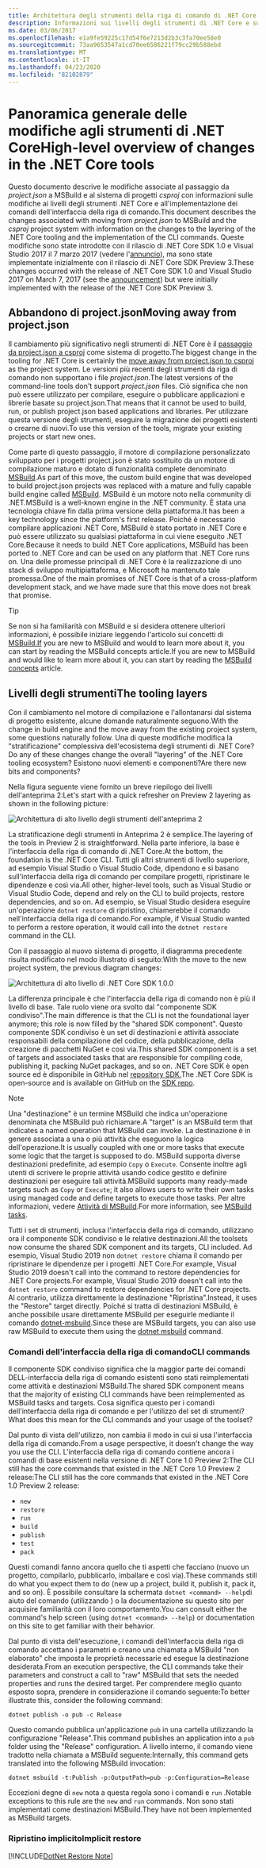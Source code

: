 ```yaml
---
title: Architettura degli strumenti della riga di comando di .NET Core
description: Informazioni sui livelli degli strumenti di .NET Core e sulle modifiche apportate nelle versioni più recenti.
ms.date: 03/06/2017
ms.openlocfilehash: e1a9fe59225c17d54f6e7213d2b3c3fa70ee58e0
ms.sourcegitcommit: 73aa9653547a1cd70ee6586221f79cc29b588ebd
ms.translationtype: MT
ms.contentlocale: it-IT
ms.lasthandoff: 04/23/2020
ms.locfileid: "82102879"
---
```

# <a name="high-level-overview-of-changes-in-the-net-core-tools"></a><span data-ttu-id="3a898-103">Panoramica generale delle modifiche agli strumenti di .NET Core</span><span class="sxs-lookup"><span data-stu-id="3a898-103">High-level overview of changes in the .NET Core tools</span></span>

<span data-ttu-id="3a898-104">Questo documento descrive le modifiche associate al passaggio da *project.json* a MSBuild e al sistema di progetti *csproj* con informazioni sulle modifiche ai livelli degli strumenti .NET Core e all'implementazione dei comandi dell'interfaccia della riga di comando.</span><span class="sxs-lookup"><span data-stu-id="3a898-104">This document describes the changes associated with moving from *project.json* to MSBuild and the *csproj* project system with information on the changes to the layering of the .NET Core tooling and the implementation of the CLI commands.</span></span> <span data-ttu-id="3a898-105">Queste modifiche sono state introdotte con il rilascio di .NET Core SDK 1.0 e Visual Studio 2017 il 7 marzo 2017 (vedere l'[annuncio](https://devblogs.microsoft.com/dotnet/announcing-net-core-tools-1-0/)), ma sono state implementate inizialmente con il rilascio di .NET Core SDK Preview 3.</span><span class="sxs-lookup"><span data-stu-id="3a898-105">These changes occurred with the release of .NET Core SDK 1.0 and Visual Studio 2017 on March 7, 2017 (see the [announcement](https://devblogs.microsoft.com/dotnet/announcing-net-core-tools-1-0/)) but were initially implemented with the release of the .NET Core SDK Preview 3.</span></span>

## <a name="moving-away-from-projectjson"></a><span data-ttu-id="3a898-106">Abbandono di project.json</span><span class="sxs-lookup"><span data-stu-id="3a898-106">Moving away from project.json</span></span>

<span data-ttu-id="3a898-107">Il cambiamento più significativo negli strumenti di .NET Core è il [passaggio da project.json a csproj](https://devblogs.microsoft.com/dotnet/changes-to-project-json/) come sistema di progetto.</span><span class="sxs-lookup"><span data-stu-id="3a898-107">The biggest change in the tooling for .NET Core is certainly the [move away from project.json to csproj](https://devblogs.microsoft.com/dotnet/changes-to-project-json/) as the project system.</span></span> <span data-ttu-id="3a898-108">Le versioni più recenti degli strumenti da riga di comando non supportano i file *project.json*.</span><span class="sxs-lookup"><span data-stu-id="3a898-108">The latest versions of the command-line tools don't support *project.json* files.</span></span> <span data-ttu-id="3a898-109">Ciò significa che non può essere utilizzato per compilare, eseguire o pubblicare applicazioni e librerie basate su project.json.</span><span class="sxs-lookup"><span data-stu-id="3a898-109">That means that it cannot be used to build, run, or publish project.json based applications and libraries.</span></span> <span data-ttu-id="3a898-110">Per utilizzare questa versione degli strumenti, eseguire la migrazione dei progetti esistenti o crearne di nuovi.</span><span class="sxs-lookup"><span data-stu-id="3a898-110">To use this version of the tools, migrate your existing projects or start new ones.</span></span>

<span data-ttu-id="3a898-111">Come parte di questo passaggio, il motore di compilazione personalizzato sviluppato per i progetti project.json è stato sostituito da un motore di compilazione maturo e dotato di funzionalità complete denominato [MSBuild](https://github.com/Microsoft/msbuild).</span><span class="sxs-lookup"><span data-stu-id="3a898-111">As part of this move, the custom build engine that was developed to build project.json projects was replaced with a mature and fully capable build engine called [MSBuild](https://github.com/Microsoft/msbuild).</span></span> <span data-ttu-id="3a898-112">MSBuild è un motore noto nella community di .NET.</span><span class="sxs-lookup"><span data-stu-id="3a898-112">MSBuild is a well-known engine in the .NET community.</span></span> <span data-ttu-id="3a898-113">È stata una tecnologia chiave fin dalla prima versione della piattaforma.</span><span class="sxs-lookup"><span data-stu-id="3a898-113">It has been a key technology since the platform's first release.</span></span> <span data-ttu-id="3a898-114">Poiché è necessario compilare applicazioni .NET Core, MSBuild è stato portato in .NET Core e può essere utilizzato su qualsiasi piattaforma in cui viene eseguito .NET Core.</span><span class="sxs-lookup"><span data-stu-id="3a898-114">Because it needs to build .NET Core applications, MSBuild has been ported to .NET Core and can be used on any platform that .NET Core runs on.</span></span> <span data-ttu-id="3a898-115">Una delle promesse principali di .NET Core è la realizzazione di uno stack di sviluppo multipiattaforma, e Microsoft ha mantenuto tale promessa.</span><span class="sxs-lookup"><span data-stu-id="3a898-115">One of the main promises of .NET Core is that of a cross-platform development stack, and we have made sure that this move does not break that promise.</span></span>

> [!TIP]
> <span data-ttu-id="3a898-116">Se non si ha familiarità con MSBuild e si desidera ottenere ulteriori informazioni, è possibile iniziare leggendo l'articolo sui concetti di [MSBuild.If](/visualstudio/msbuild/msbuild-concepts) you are new to MSBuild and would to learn more about it, you can start by reading the MSBuild concepts article.</span><span class="sxs-lookup"><span data-stu-id="3a898-116">If you are new to MSBuild and would like to learn more about it, you can start by reading the [MSBuild concepts](/visualstudio/msbuild/msbuild-concepts) article.</span></span>

## <a name="the-tooling-layers"></a><span data-ttu-id="3a898-117">Livelli degli strumenti</span><span class="sxs-lookup"><span data-stu-id="3a898-117">The tooling layers</span></span>

<span data-ttu-id="3a898-118">Con il cambiamento nel motore di compilazione e l'allontanarsi dal sistema di progetto esistente, alcune domande naturalmente seguono.</span><span class="sxs-lookup"><span data-stu-id="3a898-118">With the change in build engine and the move away from the existing project system, some questions naturally follow.</span></span> <span data-ttu-id="3a898-119">Una di queste modifiche modifica la "stratificazione" complessiva dell'ecosistema degli strumenti di .NET Core?</span><span class="sxs-lookup"><span data-stu-id="3a898-119">Do any of these changes change the overall "layering" of the .NET Core tooling ecosystem?</span></span> <span data-ttu-id="3a898-120">Esistono nuovi elementi e componenti?</span><span class="sxs-lookup"><span data-stu-id="3a898-120">Are there new bits and components?</span></span>

<span data-ttu-id="3a898-121">Nella figura seguente viene fornito un breve riepilogo dei livelli dell'anteprima 2:</span><span class="sxs-lookup"><span data-stu-id="3a898-121">Let's start with a quick refresher on Preview 2 layering as shown in the following picture:</span></span>

![Architettura di alto livello degli strumenti dell'anteprima 2](media/cli-msbuild-architecture/p2-arch.png)

<span data-ttu-id="3a898-123">La stratificazione degli strumenti in Anteprima 2 è semplice.</span><span class="sxs-lookup"><span data-stu-id="3a898-123">The layering of the tools in Preview 2 is straightforward.</span></span> <span data-ttu-id="3a898-124">Nella parte inferiore, la base è l'interfaccia della riga di comando di .NET Core.</span><span class="sxs-lookup"><span data-stu-id="3a898-124">At the bottom, the foundation is the .NET Core CLI.</span></span> <span data-ttu-id="3a898-125">Tutti gli altri strumenti di livello superiore, ad esempio Visual Studio o Visual Studio Code, dipendono e si basano sull'interfaccia della riga di comando per compilare progetti, ripristinare le dipendenze e così via.</span><span class="sxs-lookup"><span data-stu-id="3a898-125">All other, higher-level tools, such as Visual Studio or Visual Studio Code, depend and rely on the CLI to build projects, restore dependencies, and so on.</span></span> <span data-ttu-id="3a898-126">Ad esempio, se Visual Studio desidera eseguire un'operazione `dotnet restore` di ripristino, chiamerebbe il comando nell'interfaccia della riga di comando.</span><span class="sxs-lookup"><span data-stu-id="3a898-126">For example, if Visual Studio wanted to perform a restore operation, it would call into the `dotnet restore` command in the CLI.</span></span>

<span data-ttu-id="3a898-127">Con il passaggio al nuovo sistema di progetto, il diagramma precedente risulta modificato nel modo illustrato di seguito:</span><span class="sxs-lookup"><span data-stu-id="3a898-127">With the move to the new project system, the previous diagram changes:</span></span>

![Architettura di alto livello di .NET Core SDK 1.0.0](media/cli-msbuild-architecture/p3-arch.png)

<span data-ttu-id="3a898-129">La differenza principale è che l'interfaccia della riga di comando non è più il livello di base. Tale ruolo viene ora svolto dal "componente SDK condiviso".</span><span class="sxs-lookup"><span data-stu-id="3a898-129">The main difference is that the CLI is not the foundational layer anymore; this role is now filled by the "shared SDK component".</span></span> <span data-ttu-id="3a898-130">Questo componente SDK condiviso è un set di destinazioni e attività associate responsabili della compilazione del codice, della pubblicazione, della creazione di pacchetti NuGet e così via.</span><span class="sxs-lookup"><span data-stu-id="3a898-130">This shared SDK component is a set of targets and associated tasks that are responsible for compiling code, publishing it, packing NuGet packages, and so on.</span></span> <span data-ttu-id="3a898-131">.NET Core SDK è open source ed è disponibile in GitHub nel [repository SDK.](https://github.com/dotnet/sdk)</span><span class="sxs-lookup"><span data-stu-id="3a898-131">The .NET Core SDK is open-source and is available on GitHub on the [SDK repo](https://github.com/dotnet/sdk).</span></span>

> [!NOTE]
> <span data-ttu-id="3a898-132">Una "destinazione" è un termine MSBuild che indica un'operazione denominata che MSBuild può richiamare.</span><span class="sxs-lookup"><span data-stu-id="3a898-132">A "target" is an MSBuild term that indicates a named operation that MSBuild can invoke.</span></span> <span data-ttu-id="3a898-133">La destinazione è in genere associata a una o più attività che eseguono la logica dell'operazione.</span><span class="sxs-lookup"><span data-stu-id="3a898-133">It is usually coupled with one or more tasks that execute some logic that the target is supposed to do.</span></span> <span data-ttu-id="3a898-134">MSBuild supporta diverse destinazioni predefinite, ad esempio `Copy` o `Execute`. Consente inoltre agli utenti di scrivere le proprie attività usando codice gestito e definire destinazioni per eseguire tali attività.</span><span class="sxs-lookup"><span data-stu-id="3a898-134">MSBuild supports many ready-made targets such as `Copy` or `Execute`; it also allows users to write their own tasks using managed code and define targets to execute those tasks.</span></span> <span data-ttu-id="3a898-135">Per altre informazioni, vedere [Attività di MSBuild](/visualstudio/msbuild/msbuild-tasks).</span><span class="sxs-lookup"><span data-stu-id="3a898-135">For more information, see [MSBuild tasks](/visualstudio/msbuild/msbuild-tasks).</span></span>

<span data-ttu-id="3a898-136">Tutti i set di strumenti, inclusa l'interfaccia della riga di comando, utilizzano ora il componente SDK condiviso e le relative destinazioni.</span><span class="sxs-lookup"><span data-stu-id="3a898-136">All the toolsets now consume the shared SDK component and its targets, CLI included.</span></span> <span data-ttu-id="3a898-137">Ad esempio, Visual Studio 2019 non `dotnet restore` chiama il comando per ripristinare le dipendenze per i progetti .NET Core.For example, Visual Studio 2019 doesn't call into the command to restore dependencies for .NET Core projects.</span><span class="sxs-lookup"><span data-stu-id="3a898-137">For example, Visual Studio 2019 doesn't call into the `dotnet restore` command to restore dependencies for .NET Core projects.</span></span> <span data-ttu-id="3a898-138">Al contrario, utilizza direttamente la destinazione "Ripristina".</span><span class="sxs-lookup"><span data-stu-id="3a898-138">Instead, it uses the "Restore" target directly.</span></span> <span data-ttu-id="3a898-139">Poiché si tratta di destinazioni MSBuild, è anche possibile usare direttamente MSBuild per eseguirle mediante il comando [dotnet-msbuild](dotnet-msbuild.md).</span><span class="sxs-lookup"><span data-stu-id="3a898-139">Since these are MSBuild targets, you can also use raw MSBuild to execute them using the [dotnet msbuild](dotnet-msbuild.md) command.</span></span>

### <a name="cli-commands"></a><span data-ttu-id="3a898-140">Comandi dell'interfaccia della riga di comando</span><span class="sxs-lookup"><span data-stu-id="3a898-140">CLI commands</span></span>

<span data-ttu-id="3a898-141">Il componente SDK condiviso significa che la maggior parte dei comandi DELL-interfaccia della riga di comando esistenti sono stati reimplementati come attività e destinazioni MSBuild.</span><span class="sxs-lookup"><span data-stu-id="3a898-141">The shared SDK component means that the majority of existing CLI commands have been reimplemented as MSBuild tasks and targets.</span></span> <span data-ttu-id="3a898-142">Cosa significa questo per i comandi dell'interfaccia della riga di comando e per l'utilizzo del set di strumenti?</span><span class="sxs-lookup"><span data-stu-id="3a898-142">What does this mean for the CLI commands and your usage of the toolset?</span></span>

<span data-ttu-id="3a898-143">Dal punto di vista dell'utilizzo, non cambia il modo in cui si usa l'interfaccia della riga di comando.</span><span class="sxs-lookup"><span data-stu-id="3a898-143">From a usage perspective, it doesn't change the way you use the CLI.</span></span> <span data-ttu-id="3a898-144">L'interfaccia della riga di comando contiene ancora i comandi di base esistenti nella versione di .NET Core 1.0 Preview 2:The CLI still has the core commands that existed in the .NET Core 1.0 Preview 2 release:</span><span class="sxs-lookup"><span data-stu-id="3a898-144">The CLI still has the core commands that existed in the .NET Core 1.0 Preview 2 release:</span></span>

- `new`
- `restore`
- `run`
- `build`
- `publish`
- `test`
- `pack`

<span data-ttu-id="3a898-145">Questi comandi fanno ancora quello che ti aspetti che facciano (nuovo un progetto, compilarlo, pubblicarlo, imballare e così via).</span><span class="sxs-lookup"><span data-stu-id="3a898-145">These commands still do what you expect them to do (new up a project, build it, publish it, pack it, and so on).</span></span> <span data-ttu-id="3a898-146">È possibile consultare la schermata `dotnet <command> --help`di aiuto del comando (utilizzando ) o la documentazione su questo sito per acquisire familiarità con il loro comportamento.</span><span class="sxs-lookup"><span data-stu-id="3a898-146">You can consult either the command's help screen (using `dotnet <command> --help`) or documentation on this site to get familiar with their behavior.</span></span>

<span data-ttu-id="3a898-147">Dal punto di vista dell'esecuzione, i comandi dell'interfaccia della riga di comando accettano i parametri e creano una chiamata a MSBuild "non elaborato" che imposta le proprietà necessarie ed esegue la destinazione desiderata.</span><span class="sxs-lookup"><span data-stu-id="3a898-147">From an execution perspective, the CLI commands take their parameters and construct a call to "raw" MSBuild that sets the needed properties and runs the desired target.</span></span> <span data-ttu-id="3a898-148">Per comprendere meglio quanto esposto sopra, prendere in considerazione il comando seguente:</span><span class="sxs-lookup"><span data-stu-id="3a898-148">To better illustrate this, consider the following command:</span></span>

   ```dotnetcli
   dotnet publish -o pub -c Release
   ```

<span data-ttu-id="3a898-149">Questo comando pubblica un'applicazione `pub` in una cartella utilizzando la configurazione "Release".</span><span class="sxs-lookup"><span data-stu-id="3a898-149">This command publishes an application into a `pub` folder using the "Release" configuration.</span></span> <span data-ttu-id="3a898-150">A livello interno, il comando viene tradotto nella chiamata a MSBuild seguente:</span><span class="sxs-lookup"><span data-stu-id="3a898-150">Internally, this command gets translated into the following MSBuild invocation:</span></span>

   ```dotnetcli
   dotnet msbuild -t:Publish -p:OutputPath=pub -p:Configuration=Release
   ```

<span data-ttu-id="3a898-151">Eccezioni degne di `new` nota a questa regola sono i comandi e `run` .</span><span class="sxs-lookup"><span data-stu-id="3a898-151">Notable exceptions to this rule are the `new` and `run` commands.</span></span> <span data-ttu-id="3a898-152">Non sono stati implementati come destinazioni MSBuild.</span><span class="sxs-lookup"><span data-stu-id="3a898-152">They have not been implemented as MSBuild targets.</span></span>

### <a name="implicit-restore"></a><span data-ttu-id="3a898-153">Ripristino implicito</span><span class="sxs-lookup"><span data-stu-id="3a898-153">Implicit restore</span></span>

[!INCLUDE[DotNet Restore Note](~/includes/dotnet-restore-note.md)]
